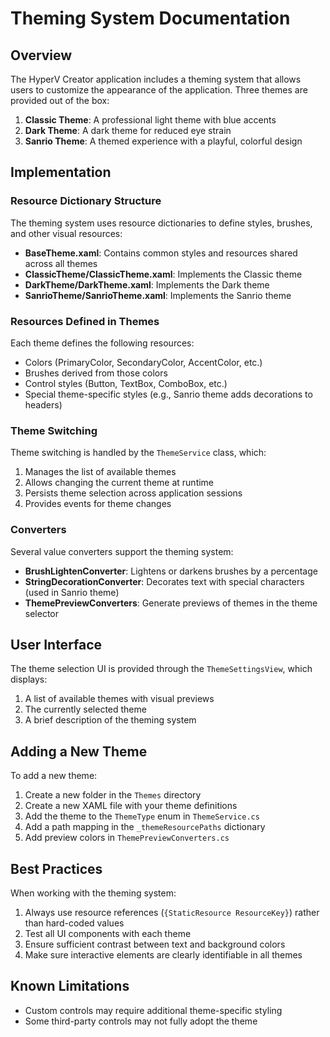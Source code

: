 # Theming System Documentation

## Overview
The HyperV Creator application includes a theming system that allows users to customize the appearance of the application. Three themes are provided out of the box:

1. **Classic Theme**: A professional light theme with blue accents
2. **Dark Theme**: A dark theme for reduced eye strain
3. **Sanrio Theme**: A themed experience with a playful, colorful design

## Implementation

### Resource Dictionary Structure
The theming system uses resource dictionaries to define styles, brushes, and other visual resources:

- **BaseTheme.xaml**: Contains common styles and resources shared across all themes
- **ClassicTheme/ClassicTheme.xaml**: Implements the Classic theme
- **DarkTheme/DarkTheme.xaml**: Implements the Dark theme
- **SanrioTheme/SanrioTheme.xaml**: Implements the Sanrio theme

### Resources Defined in Themes
Each theme defines the following resources:

- Colors (PrimaryColor, SecondaryColor, AccentColor, etc.)
- Brushes derived from those colors
- Control styles (Button, TextBox, ComboBox, etc.)
- Special theme-specific styles (e.g., Sanrio theme adds decorations to headers)

### Theme Switching
Theme switching is handled by the `ThemeService` class, which:

1. Manages the list of available themes
2. Allows changing the current theme at runtime
3. Persists theme selection across application sessions
4. Provides events for theme changes

### Converters
Several value converters support the theming system:

- **BrushLightenConverter**: Lightens or darkens brushes by a percentage
- **StringDecorationConverter**: Decorates text with special characters (used in Sanrio theme)
- **ThemePreviewConverters**: Generate previews of themes in the theme selector

## User Interface
The theme selection UI is provided through the `ThemeSettingsView`, which displays:

1. A list of available themes with visual previews
2. The currently selected theme
3. A brief description of the theming system

## Adding a New Theme
To add a new theme:

1. Create a new folder in the `Themes` directory
2. Create a new XAML file with your theme definitions
3. Add the theme to the `ThemeType` enum in `ThemeService.cs`
4. Add a path mapping in the `_themeResourcePaths` dictionary
5. Add preview colors in `ThemePreviewConverters.cs`

## Best Practices
When working with the theming system:

1. Always use resource references (`{StaticResource ResourceKey}`) rather than hard-coded values
2. Test all UI components with each theme
3. Ensure sufficient contrast between text and background colors
4. Make sure interactive elements are clearly identifiable in all themes

## Known Limitations
- Custom controls may require additional theme-specific styling
- Some third-party controls may not fully adopt the theme 